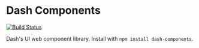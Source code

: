 # Dash Components

[![Build Status](https://travis-ci.org/dashaudio/components.svg?branch=master)](https://travis-ci.org/dashaudio/components)

Dash's UI web component library. Install with `npm install dash-components`.
